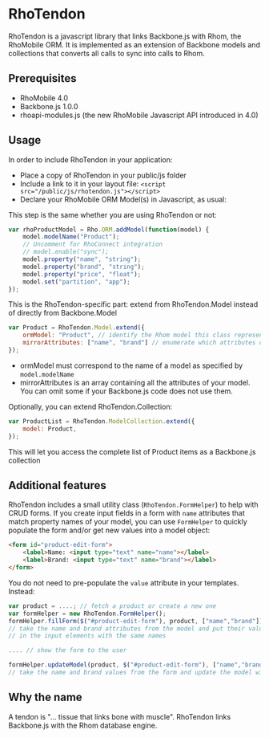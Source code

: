 RhoTendon
=========

RhoTendon is a javascript library that links Backbone.js with Rhom, the RhoMobile ORM. It is implemented as an extension of Backbone models and collections that converts all calls to sync into calls to Rhom.

## Prerequisites

* RhoMobile 4.0
* Backbone.js 1.0.0
* rhoapi-modules.js (the new RhoMobile Javascript API introduced in 4.0)

## Usage

In order to include RhoTendon in your application:

* Place a copy of RhoTendon in your public/js folder
* Include a link to it in your layout file: `<script src="/public/js/rhotendon.js"></script>`
* Declare your RhoMobile ORM Model(s) in Javascript, as usual:

This step is the same whether you are using RhoTendon or not:

```javascript
var rhoProductModel = Rho.ORM.addModel(function(model) {
	model.modelName("Product");
	// Uncomment for RhoConnect integration
	// model.enable("sync");
	model.property("name", "string");
	model.property("brand", "string");
	model.property("price", "float");
	model.set("partition", "app");
});
```

This is the RhoTendon-specific part: extend from RhoTendon.Model instead of directly from Backbone.Model

```javascript
var Product = RhoTendon.Model.extend({
	ormModel: "Product", // identify the Rhom model this class represents
	mirrorAttributes: ["name", "brand"] // enumerate which attributes our Backbone model will care about
});
```

* ormModel must correspond to the name of a model as specified by `model.modelName`
* mirrorAttributes is an array containing all the attributes of your model. You can omit some if your Backbone.js code does not use them.

Optionally, you can extend RhoTendon.Collection:

```javascript
var ProductList = RhoTendon.ModelCollection.extend({
	model: Product,
});
```

This will let you access the complete list of Product items as a Backbone.js collection

## Additional features

RhoTendon includes a small utility class (`RhoTendon.FormHelper`) to help with CRUD forms. If you create input fields in a form with `name` attributes that match property names of your model, you can use `FormHelper` to quickly populate the form and/or get new values into a model object:

```html
<form id="product-edit-form">
	<label>Name: <input type="text" name="name"></label>
	<label>Brand: <input type="text" name="brand"></label>
</form>
```

You do not need to pre-populate the `value` attribute in your templates. Instead:

```javascript
var product = ....; // fetch a product or create a new one
var formHelper = new RhoTendon.FormHelper();
formHelper.fillForm($("#product-edit-form"), product, ["name","brand"]);
// take the name and brand attributes from the model and put their values
// in the input elements with the same names

.... // show the form to the user

formHelper.updateModel(product, $("#product-edit-form"), ["name","brand"]);
// take the name and brand values from the form and update the model with them
```

## Why the name

A tendon is "... tissue that links bone with muscle". RhoTendon links Backbone.js with the Rhom database engine.
